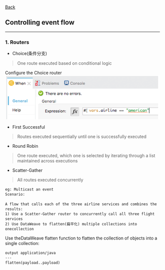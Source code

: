 [Back](README.md)

## Controlling event flow

<hr>

### 1. Routers

- Choice(条件分支)
> One route executed based on conditional logic

Configure the Choice router
![Configure the Choice router](https://raw.githubusercontent.com/Elliot518/mcp-oss-repo/main/mulesoft/training/ConfigureChoice.png)

- First Successful
> Routes executed sequentially until one is successfully executed

- Round Robin
> One route executed, which one is selected by iterating through a list maintained across executions

- Scatter-Gather
> All routes executed concurrently

```
eg: Multicast an event
Scenario: 

A flow that calls each of the three airline services and combines the results:
1) Use a Scatter-Gather router to concurrently call all three flight services
2) Use DataWeave to flatten(扁平化) multiple collections into onecollection
```

Use theDataWeave flatten function to flatten the collection of objects into a single collection:
```
output application/java
---
flatten(payload..payload)
```


